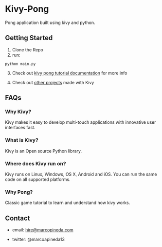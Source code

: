 # Kivy-Pong

Pong application built using kivy and python.

## Getting Started
1. Clone the Repo
2. run:
```
python main.py
```

3. Check out [kivy pong tutorial documentation](https://kivy.org/docs/tutorials/pong.html) for more info

4. Check out [other projects](https://kivy.org/#gallery) made with Kivy

## FAQs

### Why Kivy?
Kivy makes it easy to develop multi-touch applications with innovative user interfaces fast.

### What is Kivy?
Kivy is an Open source Python library.

### Where does Kivy run on?
Kivy runs on Linux, Windows, OS X, Android and iOS. You can run the same code on all supported platforms.


### Why Pong?
Classic game tutorial to learn and understand how kivy works.

## Contact
- email: hire@marcopineda.com

- twitter: @marcoapineda13
